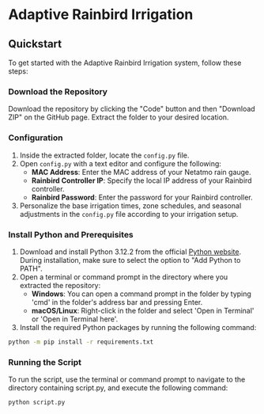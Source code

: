 # Adaptive Rainbird Irrigation
## Quickstart

To get started with the Adaptive Rainbird Irrigation system, follow these steps:

### Download the Repository
Download the repository by clicking the "Code" button and then "Download ZIP" on the GitHub page. Extract the folder to your desired location.

### Configuration
1. Inside the extracted folder, locate the `config.py` file.
2. Open `config.py` with a text editor and configure the following:
   - **MAC Address**: Enter the MAC address of your Netatmo rain gauge.
   - **Rainbird Controller IP**: Specify the local IP address of your Rainbird controller.
   - **Rainbird Password**: Enter the password for your Rainbird controller.
3. Personalize the base irrigation times, zone schedules, and seasonal adjustments in the `config.py` file according to your irrigation setup.

### Install Python and Prerequisites
1. Download and install Python 3.12.2 from the official [Python website](https://www.python.org/downloads/). During installation, make sure to select the option to "Add Python to PATH".
2. Open a terminal or command prompt in the directory where you extracted the repository:
   - **Windows**: You can open a command prompt in the folder by typing 'cmd' in the folder's address bar and pressing Enter.
   - **macOS/Linux**: Right-click in the folder and select 'Open in Terminal' or 'Open in Terminal here'.
3. Install the required Python packages by running the following command:
```bash
python -m pip install -r requirements.txt
```
### Running the Script
To run the script, use the terminal or command prompt to navigate to the directory containing script.py, and execute the following command:
```bash 
python script.py
```
